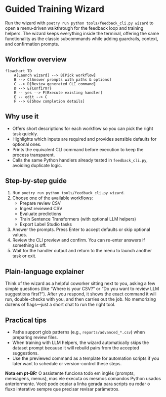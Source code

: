 # Guided Training Wizard

Run the wizard with `poetry run python tools/feedback_cli.py wizard` to open a menu-driven walkthrough for the feedback loop and training helpers. The wizard keeps everything inside the terminal, offering the same functionality as the classic subcommands while adding guardrails, context, and confirmation prompts.

## Workflow overview

```mermaid
flowchart TD
    A[Launch wizard] --> B[Pick workflow]
    B --> C[Answer prompts with paths & options]
    C --> D[Review generated CLI command]
    D --> E{Confirm?}
    E -- yes --> F[Execute existing handler]
    E -- edit --> C
    F --> G[Show completion details]
```

## Why use it
- Offers short descriptions for each workflow so you can pick the right task quickly.
- Highlights which inputs are required and provides sensible defaults for optional ones.
- Prints the equivalent CLI command before execution to keep the process transparent.
- Calls the same Python handlers already tested in `feedback_cli.py`, avoiding duplicate logic.

## Step-by-step guide
1. Run `poetry run python tools/feedback_cli.py wizard`.
2. Choose one of the available workflows:
   - Prepare review CSV
   - Ingest reviewed CSV
   - Evaluate predictions
   - Train Sentence Transformers (with optional LLM helpers)
   - Export Label Studio tasks
3. Answer the prompts. Press Enter to accept defaults or skip optional values.
4. Review the CLI preview and confirm. You can re-enter answers if something is off.
5. Wait for the handler output and return to the menu to launch another task or exit.

## Plain-language explainer
Think of the wizard as a helpful coworker sitting next to you, asking a few simple questions (like “Where is your CSV?” or “Do you want to review LLM suggestions first?”). After you respond, it shows the exact command it will run, double-checks with you, and then carries out the job. No memorizing dozens of flags—just a short chat to run the right tool.

## Practical tips
- Paths support glob patterns (e.g., `reports/advanced_*.csv`) when preparing review files.
- When training with LLM helpers, the wizard automatically skips the dataset prompt because it will rebuild pairs from the accepted suggestions.
- Use the previewed command as a template for automation scripts if you later want to schedule or version-control these steps.

**Nota em pt-BR:** O assistente funciona todo em inglês (prompts, mensagens, menus), mas ele executa os mesmos comandos Python usados anteriormente. Você pode copiar a linha gerada para scripts ou rodar o fluxo interativo sempre que precisar revisar parâmetros.
